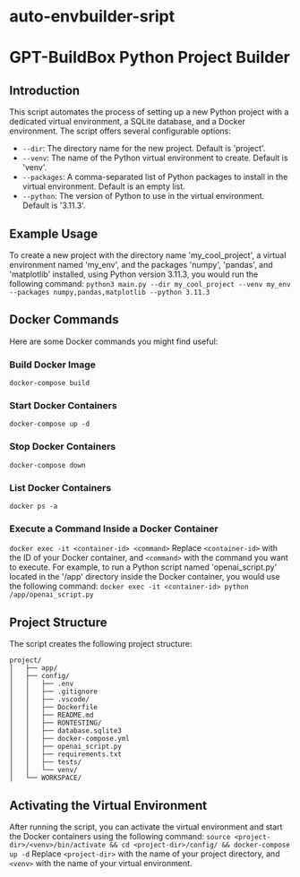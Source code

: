 # auto-envbuilder-sript

# GPT-BuildBox Python Project Builder

## Introduction
This script automates the process of setting up a new Python project with a dedicated virtual environment, a SQLite database, and a Docker environment. The script offers several configurable options:
- `--dir`: The directory name for the new project. Default is 'project'.
- `--venv`: The name of the Python virtual environment to create. Default is 'venv'.
- `--packages`: A comma-separated list of Python packages to install in the virtual environment. Default is an empty list.
- `--python`: The version of Python to use in the virtual environment. Default is '3.11.3'.

## Example Usage
To create a new project with the directory name 'my_cool_project', a virtual environment named 'my_env', and the packages 'numpy', 'pandas', and 'matplotlib' installed, using Python version 3.11.3, you would run the following command:
```python3 main.py --dir my_cool_project --venv my_env --packages numpy,pandas,matplotlib --python 3.11.3```

## Docker Commands
Here are some Docker commands you might find useful:
### Build Docker Image
```docker-compose build```
### Start Docker Containers
```docker-compose up -d```
### Stop Docker Containers
```docker-compose down```
### List Docker Containers
```docker ps -a```
### Execute a Command Inside a Docker Container
```docker exec -it <container-id> <command>```
Replace `<container-id>` with the ID of your Docker container, and `<command>` with the command you want to execute.
For example, to run a Python script named 'openai_script.py' located in the '/app' directory inside the Docker container, you would use the following command:
```docker exec -it <container-id> python /app/openai_script.py```

## Project Structure
The script creates the following project structure:
```
project/
│   ├── app/
│   ├── config/
│   │   ├── .env
│   │   ├── .gitignore
│   │   ├── .vscode/
│   │   ├── Dockerfile
│   │   ├── README.md
│   │   ├── RONTESTING/
│   │   ├── database.sqlite3
│   │   ├── docker-compose.yml
│   │   ├── openai_script.py
│   │   ├── requirements.txt
│   │   ├── tests/
│   │   └── venv/
│   └── WORKSPACE/
```

## Activating the Virtual Environment
After running the script, you can activate the virtual environment and start the Docker containers using the following command:
```source <project-dir>/<venv>/bin/activate && cd <project-dir>/config/ && docker-compose up -d```
Replace `<project-dir>` with the name of your project directory, and `<venv>` with the name of your virtual environment.
